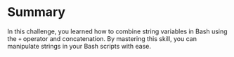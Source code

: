# Summary

In this challenge, you learned how to combine string variables in Bash using the `+` operator and concatenation. By mastering this skill, you can manipulate strings in your Bash scripts with ease.
